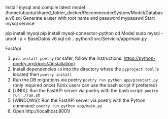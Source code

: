 Install mysql and compile latest model /home/ubuntu/shared_folder_docker/RecommenderSystem/Model/Database.v6.sql
Generate a user with root name and password  mypasswd
Start mysql service 



pip install mysql
pip install mysql-connector-python
cd Model 
sudo mysql -uroot -p < BaseDatos.v6.sql
cd ..
python3  src/Servicio/app/main.py 

FastApi 


1. `pip install poetry` (or safer, follow the instructions: https://python-poetry.org/docs/#installation)
2. Install dependencies `cd` into the directory where the `pyproject.toml` is located then `poetry install`
3. Run the DB migrations via poetry `poetry run python app/prestart.py` (only required once) (Unix users can use
the bash script if preferred)
4. [UNIX]: Run the FastAPI server via poetry with the bash script: `poetry run ./run.sh`
5. [WINDOWS]: Run the FastAPI server via poetry with the Python command: `poetry run python app/main.py`
6. Open http://localhost:8001/

